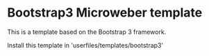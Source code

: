 # Bootstrap3 Microweber template


This is a template based on the Bootstrap 3 framework.

Install this template in 'userfiles/templates/bootstrap3'